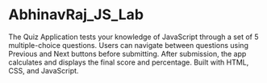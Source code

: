 # AbhinavRaj_JS_Lab
The Quiz Application tests your knowledge of JavaScript through a set of 5 multiple-choice questions. Users can navigate between questions using Previous and Next buttons before submitting. After submission, the app calculates and displays the final score and percentage. Built with HTML, CSS, and JavaScript.
